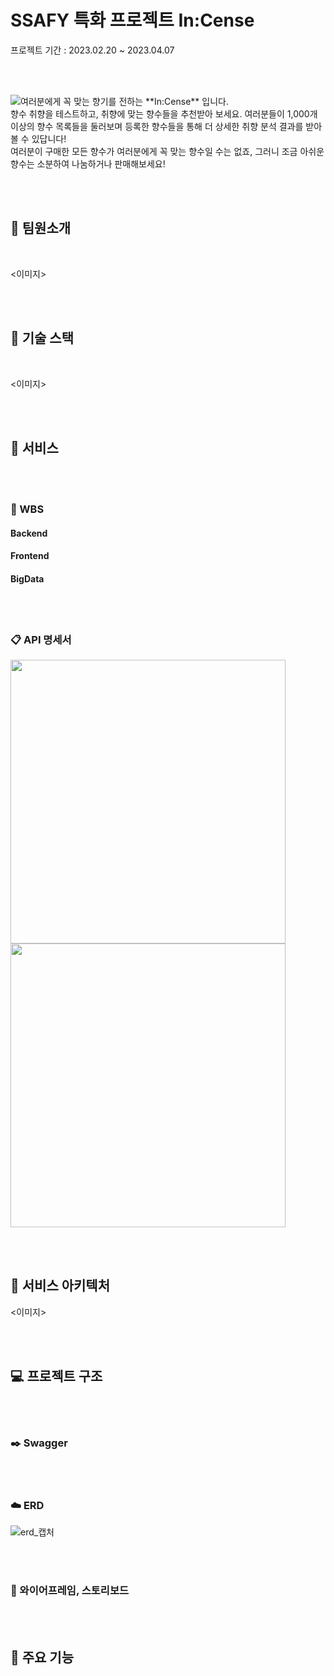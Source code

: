 # **SSAFY 특화 프로젝트 In:Cense**

프로젝트 기간 : 2023.02.20 ~ 2023.04.07

<br><br>

<img src="/uploads/5c07169f8bdef70891859089c98ccaf6/Icon.png" style="float:left;">
<p>
여러분에게 꼭 맞는 향기를 전하는 **In:Cense** 입니다. <br>
향수 취향을 테스트하고, 취향에 맞는 향수들을 추천받아 보세요.
여러분들이 1,000개 이상의 향수 목록들을 둘러보며 등록한 향수들을 통해 더 상세한 취향 분석 결과를 받아볼 수 있답니다! <br>
여러분이 구매한 모든 향수가 여러분에게 꼭 맞는 향수일 수는 없죠, 그러니 조금 아쉬운 향수는 소분하여 나눔하거나 판매해보세요! <br>
<p>



<!-- 여러분의 향수 취향을 테스트하고, 취향에 맞는 향수를 추천받아 보세요. <br>
1,000개 이상의 향수 목록을 둘러보세요. <br>
향수를 소분하여 나눔하거나, 구매 후 아쉬운 향수를 판매해보세요.  <br>
여러분의 활동 내역을 확인하고 상세한 취향 분석 결과를 받아보세요. <br> -->


<br><br>

## 🚴 팀원소개

<br>

<이미지>

<br><br>

## 🔧 기술 스택

<br>

<이미지>

<br><br>

## 📂 서비스

<br><br>

### 🔎 WBS

#### Backend
#### Frontend
#### BigData


<br><br>

### 📋 API 명세서

<!-- 두 이미지를 한 행으로 할 수 있는 최선의 사이즈 -->
<img src="/uploads/a86cf62f8879a0ed0ff465327df19a27/API명세서1.PNG" width="440" height="454">
<img src="/uploads/0cb73b9a2ad83eebf7ac3819553ed42c/API명세서2.PNG" width="440" height="454">


<br><br>

## 🔌 서비스 아키텍처
<이미지>

<br><br>

## 💻 프로젝트 구조

<br><br>

### ✒️ Swagger

<br><br>

### ☁️ ERD

![erd_캡처](/uploads/09982031142393488cfe7f25351b0199/erd_캡처.PNG)

<br><br>

### 🎨 와이어프레임, 스토리보드

<br><br>

## 🌈 주요 기능